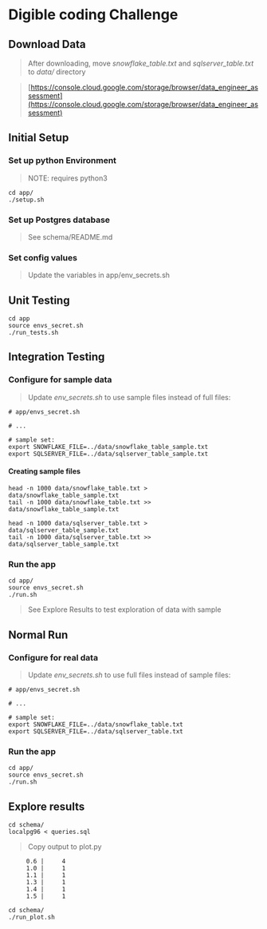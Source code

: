 # Digible coding Challenge

## Download Data

> After downloading, move *snowflake_table.txt* and *sqlserver_table.txt* to *data/* directory

> [https://console.cloud.google.com/storage/browser/data_engineer_assessment](https://console.cloud.google.com/storage/browser/data_engineer_assessment)

## Initial Setup

### Set up python Environment

> NOTE: requires python3

```
cd app/
./setup.sh
```

### Set up Postgres database

> See schema/README.md

### Set config values

> Update the variables in app/env\_secrets.sh

## Unit Testing

```
cd app
source envs_secret.sh 
./run_tests.sh
```

## Integration Testing

### Configure for sample data

> Update *env_secrets.sh* to use sample files instead of full files:

```
# app/envs_secret.sh

# ...

# sample set:
export SNOWFLAKE_FILE=../data/snowflake_table_sample.txt
export SQLSERVER_FILE=../data/sqlserver_table_sample.txt
```

#### Creating sample files

```
head -n 1000 data/snowflake_table.txt > data/snowflake_table_sample.txt
tail -n 1000 data/snowflake_table.txt >> data/snowflake_table_sample.txt

head -n 1000 data/sqlserver_table.txt > data/sqlserver_table_sample.txt
tail -n 1000 data/sqlserver_table.txt >> data/sqlserver_table_sample.txt
```

### Run the app

```
cd app/
source envs_secret.sh 
./run.sh
```

> See Explore Results to test exploration of data with sample


## Normal Run

### Configure for real data

> Update *env_secrets.sh* to use full files instead of sample files:

```
# app/envs_secret.sh

# ...

# sample set:
export SNOWFLAKE_FILE=../data/snowflake_table.txt
export SQLSERVER_FILE=../data/sqlserver_table.txt
```

### Run the app

```
cd app/
source envs_secret.sh 
./run.sh
```

## Explore results

```
cd schema/
localpg96 < queries.sql
```

> Copy output to plot.py

```
     0.6 |     4
     1.0 |     1
     1.1 |     1
     1.3 |     1
     1.4 |     1
     1.5 |     1
```

```
cd schema/
./run_plot.sh
```






